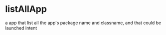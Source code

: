 # listAllApp
a app that list all the app's package name and classname, and  that could be launched intent
